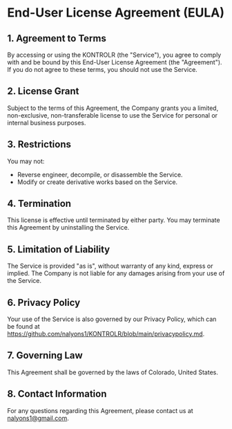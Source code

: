 # End-User License Agreement (EULA)

## 1. Agreement to Terms

By accessing or using the KONTROLR (the "Service"), you agree to comply with and be bound by this End-User License Agreement (the "Agreement"). If you do not agree to these terms, you should not use the Service.

## 2. License Grant

Subject to the terms of this Agreement, the Company grants you a limited, non-exclusive, non-transferable license to use the Service for personal or internal business purposes.

## 3. Restrictions

You may not:
- Reverse engineer, decompile, or disassemble the Service.
- Modify or create derivative works based on the Service.

## 4. Termination

This license is effective until terminated by either party. You may terminate this Agreement by uninstalling the Service.

## 5. Limitation of Liability

The Service is provided "as is", without warranty of any kind, express or implied. The Company is not liable for any damages arising from your use of the Service.

## 6. Privacy Policy

Your use of the Service is also governed by our Privacy Policy, which can be found at https://github.com/nalyons1/KONTROLR/blob/main/privacypolicy.md.

## 7. Governing Law

This Agreement shall be governed by the laws of Colorado, United States.

## 8. Contact Information

For any questions regarding this Agreement, please contact us at nalyons1@gmail.com.
